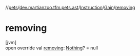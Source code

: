 //[pets](../../../../index.md)/[dev.martianzoo.tfm.pets.ast](../../index.md)/[Instruction](../index.md)/[Gain](index.md)/[removing](removing.md)

# removing

[jvm]\
open override val [removing](removing.md): [Nothing](https://kotlinlang.org/api/latest/jvm/stdlib/kotlin/-nothing/index.html)? = null
